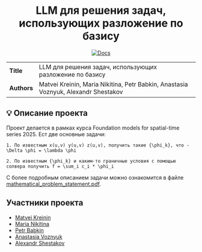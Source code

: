 <div align="center">  
    <h1> LLM для решения задач, использующих разложение по базису </h1>
</div>


<p align="center">
    <a href="">
        <img alt="Docs" src="https://github.com/intsystems/Kalman-filter-and-his-friends/actions/workflows/docs.yml/badge.svg" />
    </a>
</p>


<table>
    <tr>
        <td align="left"> <b> Title </b> </td>
        <td> LLM для решения задач, использующих разложение по базису </td>
    </tr>
    <tr>
        <td align="left"> <b> Authors </b> </td>
        <td> Matvei Kreinin, Maria Nikitina, Petr Babkin, Anastasia Voznyuk, Alexandr Shestakov </td>
    </tr>
</table>

## 💡 Описание проекта

Проект делается в рамках курса Foundation models for spatial-time series 2025. Ест две основные задачи:

    1. По известным x(u,v) y(u,v) z(u,v), получить такие {\phi_k}, что -\Delta \phi = \lambda \phi
    
    2. По известным {\phi_k} и каким-то граничные условия с помощью солвера получить f = \sum_i c_i * \phi_i

С более подробным описанием задачи можно ознакомится в файле [mathematical_problem_statement.pdf](mathematical_problem_statement.pdf).

## Участники проекта
- [Matvei Kreinin](https://github.com/kreininmv)
- [Maria Nikitina](https://github.com/NikitinaMaria)
- [Petr Babkin](https://github.com/petr-parker)
- [Anastasia Voznyuk](https://github.com/natriistorm)
- [Alexandr Shestakov](https://github.com/alshestt)
